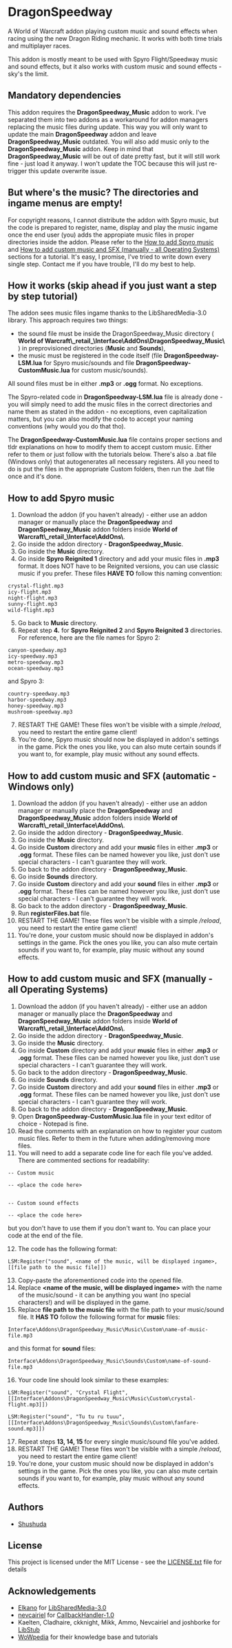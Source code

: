 # DragonSpeedway
A World of Warcraft addon playing custom music and sound effects when racing using the new Dragon Riding mechanic. It works with both time trials and multiplayer races.

This addon is mostly meant to be used with Spyro Flight/Speedway music and sound effects, but it also works with custom music and sound effects - sky's the limit.

## Mandatory dependencies

This addon requires the **DragonSpeedway_Music** addon to work. I've separated them into two addons as a workaround for addon managers replacing the music files during update. This way you will only want to update the main **DragonSpeedway** addon and leave **DragonSpeedway_Music** outdated. You will also add music only to the **DragonSpeedway_Music** addon. Keep in mind that **DragonSpeedway_Music** will be out of date pretty fast, but it will still work fine - just load it anyway. I won't update the TOC because this will just re-trigger this update overwrite issue.

## But where's the music? The directories and ingame menus are empty! 

For copyright reasons, I cannot distribute the addon with Spyro music, but the code is prepared to register, name, display and play the music ingame once the end user (you) adds the appropiate music files in proper directories inside the addon. Please refer to the [How to add Spyro music](#how-to-add-spyro-music) and [How to add custom music and SFX (manually - all Operating Systems)](#how-to-add-custom-music-and-sfx-(manually-all-operating-systems)) sections for a tutorial. It's easy, I promise, I've tried to write down every single step. Contact me if you have trouble, I'll do my best to help.

## How it works (skip ahead if you just want a step by step tutorial)

The addon sees music files ingame thanks to the LibSharedMedia-3.0 library. This approach requires two things:
- the sound file must be inside the DragonSpeedway_Music directory ( **World of Warcraft\\_retail\_\Interface\AddOns\DragonSpeedway\_Music\\** ) in preprovisioned directories (**Music** and **Sounds**),
- the music must be registered in the code itself (file **DragonSpeedway-LSM.lua** for Spyro music/sounds and file **DragonSpeedway-CustomMusic.lua** for custom music/sounds).

All sound files must be in either **.mp3** or **.ogg** format. No exceptions.

The Spyro-related code in **DragonSpeedway-LSM.lua** file is already done - you will simply need to add the music files in the correct directories and name them as stated in the addon - no exceptions, even capitalization matters, but you can also modify the code to accept your naming conventions (why would you do that tho).

The **DragonSpeedway-CustomMusic.lua** file contains proper sections and tldr explanations on how to modify them to accept custom music. Either refer to them or just follow with the tutorials below.
There's also a .bat file (Windows only) that autogenerates all necessary registers. All you need to do is put the files in the appropriate Custom folders, then run the .bat file once and it's done.

## How to add Spyro music

1. Download the addon (if you haven't already) - either use an addon manager or manually place the **DragonSpeedway** and **DragonSpeedway_Music** addon folders inside **World of Warcraft\\_retail\_\Interface\AddOns\\**.
2. Go inside the addon directory - **DragonSpeedway_Music**.
3. Go inside the **Music** directory.
4. Go inside **Spyro Reignited 1** directory and add your music files in **.mp3** format. It does NOT have to be Reignited versions, you can use classic music if you prefer. These files **HAVE TO** follow this naming convention:
```
crystal-flight.mp3
icy-flight.mp3
night-flight.mp3
sunny-flight.mp3
wild-flight.mp3
```
5. Go back to **Music** directory.
6. Repeat step **4.** for **Spyro Reignited 2** and **Spyro Reignited 3** directories. For reference, here are the file names for Spyro 2:
```
canyon-speedway.mp3
icy-speedway.mp3
metro-speedway.mp3
ocean-speedway.mp3
```
and Spyro 3:
```
country-speedway.mp3
harbor-speedway.mp3
honey-speedway.mp3
mushroom-speedway.mp3
```
7. RESTART THE GAME! These files won't be visible with a simple */reload*, you need to restart the entire game client!
8. You're done, Spyro music should now be displayed in addon's settings in the game. Pick the ones you like, you can also mute certain sounds if you want to, for example, play music without any sound effects.

## How to add custom music and SFX (automatic - Windows only)

1. Download the addon (if you haven't already) - either use an addon manager or manually place the **DragonSpeedway** and **DragonSpeedway_Music** addon folders inside **World of Warcraft\\_retail\_\Interface\AddOns\\**.
2. Go inside the addon directory - **DragonSpeedway_Music**.
3. Go inside the **Music** directory.
4. Go inside **Custom** directory and add your **music** files in either **.mp3** or **.ogg** format. These files can be named however you like, just don't use special characters - I can't guarantee they will work.
5. Go back to the addon directory - **DragonSpeedway_Music**.
6. Go inside **Sounds** directory.
7. Go inside **Custom** directory and add your **sound** files in either **.mp3** or **.ogg** format. These files can be named however you like, just don't use special characters - I can't guarantee they will work.
8. Go back to the addon directory - **DragonSpeedway_Music**.
9. Run **registerFiles.bat** file.
10. RESTART THE GAME! These files won't be visible with a simple */reload*, you need to restart the entire game client!
11. You're done, your custom music should now be displayed in addon's settings in the game. Pick the ones you like, you can also mute certain sounds if you want to, for example, play music without any sound effects.

## How to add custom music and SFX (manually - all Operating Systems)

1. Download the addon (if you haven't already) - either use an addon manager or manually place the **DragonSpeedway** and **DragonSpeedway_Music** addon folders inside **World of Warcraft\\_retail\_\Interface\AddOns\\**.
2. Go inside the addon directory - **DragonSpeedway_Music**.
3. Go inside the **Music** directory.
4. Go inside **Custom** directory and add your **music** files in either **.mp3** or **.ogg** format. These files can be named however you like, just don't use special characters - I can't guarantee they will work.
5. Go back to the addon directory - **DragonSpeedway_Music**.
6. Go inside **Sounds** directory.
7. Go inside **Custom** directory and add your **sound** files in either **.mp3** or **.ogg** format. These files can be named however you like, just don't use special characters - I can't guarantee they will work.
8. Go back to the addon directory - **DragonSpeedway_Music**.
9. Open **DragonSpeedway-CustomMusic.lua** file in your text editor of choice - Notepad is fine.
10. Read the comments with an explanation on how to register your custom music files. Refer to them in the future when adding/removing more files.
11. You will need to add a separate code line for each file you've added. There are commented sections for readability:
```
-- Custom music

-- <place the code here>


-- Custom sound effects

-- <place the code here>
```
but you don't have to use them if you don't want to. You can place your code at the end of the file.

12. The code has the following format:
```
LSM:Register("sound", <name of the music, will be displayed ingame>, [[file path to the music file]])
```

13. Copy-paste the aforementioned code into the opened file.
14. Replace **<name of the music, will be displayed ingame>** with the name of the music/sound - it can be anything you want (no special characters!) and will be displayed in the game. 
15. Replace **file path to the music file** with the file path to your music/sound file. It **HAS TO** follow the following format for **music** files:
```
Interface\Addons\DragonSpeedway_Music\Music\Custom\name-of-music-file.mp3
```
and this format for **sound** files:
```
Interface\Addons\DragonSpeedway_Music\Sounds\Custom\name-of-sound-file.mp3
```

16. Your code line should look similar to these examples:
```
LSM:Register("sound", "Crystal Flight", [[Interface\Addons\DragonSpeedway_Music\Music\Custom\crystal-flight.mp3]])

LSM:Register("sound", "Tu tu ru tuuu", [[Interface\Addons\DragonSpeedway_Music\Sounds\Custom\fanfare-sound.mp3]])
```

17. Repeat steps **13, 14, 15** for every single music/sound file you've added.
18. RESTART THE GAME! These files won't be visible with a simple */reload*, you need to restart the entire game client!
19. You're done, your custom music should now be displayed in addon's settings in the game. Pick the ones you like, you can also mute certain sounds if you want to, for example, play music without any sound effects.

## Authors

* [Shushuda](https://github.com/Shushuda)

## License

This project is licensed under the MIT License - see the [LICENSE.txt](LICENSE.txt) file for details

## Acknowledgements

* [Elkano](https://www.curseforge.com/members/elkano/) for [LibSharedMedia-3.0](https://www.curseforge.com/wow/addons/libsharedmedia-3-0)
* [nevcairiel](https://www.curseforge.com/members/nevcairiel/) for [CallbackHandler-1.0](https://www.curseforge.com/wow/addons/callbackhandler)
* Kaelten, Cladhaire, ckknight, Mikk, Ammo, Nevcairiel and joshborke for [LibStub](https://www.curseforge.com/wow/addons/libstub)
* [WoWpedia](https://wowpedia.fandom.com/) for their knowledge base and tutorials
